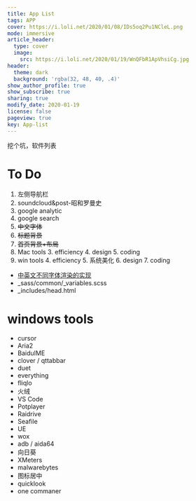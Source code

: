 ```yaml
---
title: App List
tags: APP
cover: https://i.loli.net/2020/01/08/IDs5oq2Pu1NCleL.png
mode: immersive
article_header:
  type: cover
  image:
    src: https://i.loli.net/2020/01/19/WnQFbR1ApVhsiCg.jpg
header:
  theme: dark
  background: 'rgba(32, 48, 40, .4)'
show_author_profile: true
show_subscribe: true
sharing: true
modify_date: 2020-01-19
license: false
pageview: true
key: App-list
---
```


挖个坑，软件列表
<!--more-->

# To Do
1. 左侧导航栏
2. soundcloud&post-昭和罗曼史
3. google analytic
4. google search
2. ~~中文字体~~
2. ~~标题背景~~
3. ~~首页背景+布局~~
2. Mac tools
	3. efficiency
	4. design
	5. coding
3. win tools
	4. efficiency
	5. 系统美化
	6. design
	7. coding

* [中英文不同字体渲染的实现](https://blog.csdn.net/roc1010/article/details/25190947)
* \_sass/common/\_variables.scss
* \_includes/head.html

# windows tools
* cursor
* Aria2
* BaiduIME
* clover / qttabbar
* duet
* everything
* fliqlo
* 火绒
* VS Code
* Potplayer
* Raidrive
* Seafile
* UE
* wox
* adb / aida64
* 向日葵
* XMeters
* malwarebytes
* 图标居中
* quicklook
* one commaner
